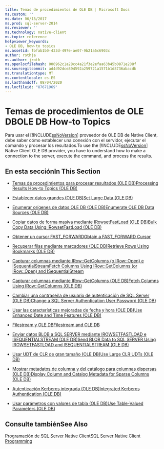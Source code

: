 ```yaml
---
title: Temas de procedimientos de OLE DB | Microsoft Docs
ms.custom: ''
ms.date: 06/13/2017
ms.prod: sql-server-2014
ms.reviewer: ''
ms.technology: native-client
ms.topic: reference
helpviewer_keywords:
- OLE DB, how-to topics
ms.assetid: fbfab1b0-433d-497e-ae07-9b21a5c6903c
author: rothja
ms.author: jroth
ms.openlocfilehash: 006962c1a28cc4a21f3e2efaa63b45b0871e208f
ms.sourcegitcommit: ad4d92dce894592a259721a1571b1d8736abacdb
ms.translationtype: MT
ms.contentlocale: es-ES
ms.lasthandoff: 08/04/2020
ms.locfileid: "87671969"
---
```

# <a name="ole-db-how-to-topics"></a><span data-ttu-id="17032-102">Temas de procedimientos de OLE DB</span><span class="sxs-lookup"><span data-stu-id="17032-102">OLE DB How-to Topics</span></span>
  <span data-ttu-id="17032-103">Para usar el [!INCLUDE[ssNoVersion](../../includes/ssnoversion-md.md)] proveedor de OLE DB de Native Client, debe saber cómo establecer una conexión con el servidor, ejecutar el comando y procesar los resultados.</span><span class="sxs-lookup"><span data-stu-id="17032-103">To use the [!INCLUDE[ssNoVersion](../../includes/ssnoversion-md.md)] Native Client OLE DB provider, you have to understand how to make a connection to the server, execute the command, and process the results.</span></span>  
  
## <a name="in-this-section"></a><span data-ttu-id="17032-104">En esta sección</span><span class="sxs-lookup"><span data-stu-id="17032-104">In This Section</span></span>  
  
-   [<span data-ttu-id="17032-105">Temas de procedimientos para procesar resultados &#40;OLE DB&#41;</span><span class="sxs-lookup"><span data-stu-id="17032-105">Processing Results How-to Topics &#40;OLE DB&#41;</span></span>](results/processing-results-how-to-topics-ole-db.md)  
  
-   [<span data-ttu-id="17032-106">Establecer datos grandes &#40;OLE DB&#41;</span><span class="sxs-lookup"><span data-stu-id="17032-106">Set Large Data &#40;OLE DB&#41;</span></span>](set-large-data-ole-db.md)  
  
-   [<span data-ttu-id="17032-107">Enumerar orígenes de datos OLE DB &#40;OLE DB&#41;</span><span class="sxs-lookup"><span data-stu-id="17032-107">Enumerate OLE DB Data Sources &#40;OLE DB&#41;</span></span>](enumerate-ole-db-data-sources-ole-db.md)  
  
-   [<span data-ttu-id="17032-108">Copiar datos de forma masiva mediante IRowsetFastLoad &#40;OLE DB&#41;</span><span class="sxs-lookup"><span data-stu-id="17032-108">Bulk Copy Data Using IRowsetFastLoad &#40;OLE DB&#41;</span></span>](../native-client-ole-db-interfaces/irowsetfastload-ole-db.md)  
  
-   [<span data-ttu-id="17032-109">Obtener un cursor FAST_FORWARD</span><span class="sxs-lookup"><span data-stu-id="17032-109">Obtain a FAST_FORWARD Cursor</span></span>](obtain-a-fast-forward-cursor.md)  
  
-   [<span data-ttu-id="17032-110">Recuperar filas mediante marcadores &#40;OLE DB&#41;</span><span class="sxs-lookup"><span data-stu-id="17032-110">Retrieve Rows Using Bookmarks &#40;OLE DB&#41;</span></span>](retrieve-rows-using-bookmarks-ole-db.md)  
  
-   [<span data-ttu-id="17032-111">Capturar columnas mediante IRow::GetColumns &#40;o IRow::Open&#41; e ISequentialStream</span><span class="sxs-lookup"><span data-stu-id="17032-111">Fetch Columns Using IRow::GetColumns &#40;or IRow::Open&#41; and ISequentialStream</span></span>](fetch-columns-using-irow-getcolumns-or-irow-open-and-isequentialstream.md)  
  
-   [<span data-ttu-id="17032-112">Capturar columnas mediante IRow::GetColumns &#40;OLE DB&#41;</span><span class="sxs-lookup"><span data-stu-id="17032-112">Fetch Columns Using IRow::GetColumns &#40;OLE DB&#41;</span></span>](fetch-columns-using-irow-getcolumns-ole-db.md)  
  
-   [<span data-ttu-id="17032-113">Cambiar una contraseña de usuario de autenticación de SQL Server &#40;OLE DB&#41;</span><span class="sxs-lookup"><span data-stu-id="17032-113">Change a SQL Server Authentication User Password &#40;OLE DB&#41;</span></span>](change-a-sql-server-authentication-user-password-ole-db.md)  
  
-   [<span data-ttu-id="17032-114">Usar las características mejoradas de fecha y hora &#40;OLE DB&#41;</span><span class="sxs-lookup"><span data-stu-id="17032-114">Use Enhanced Date and Time Features &#40;OLE DB&#41;</span></span>](use-enhanced-date-and-time-features-ole-db.md)  
  
-   [<span data-ttu-id="17032-115">Filestream y OLE DB</span><span class="sxs-lookup"><span data-stu-id="17032-115">Filestream and OLE DB</span></span>](filestream/filestream-and-ole-db.md)  
  
-   [<span data-ttu-id="17032-116">Enviar datos BLOB a SQL SERVER mediante IROWSETFASTLOAD e ISEQUENTIALSTREAM &#40;OLE DB&#41;</span><span class="sxs-lookup"><span data-stu-id="17032-116">Send BLOB Data to SQL SERVER Using IROWSETFASTLOAD and ISEQUENTIALSTREAM &#40;OLE DB&#41;</span></span>](send-blob-data-to-sql-server-using-irowsetfastload-and-isequentialstream-ole-db.md)  
  
-   [<span data-ttu-id="17032-117">Usar UDT de CLR de gran tamaño &#40;OLE DB&#41;</span><span class="sxs-lookup"><span data-stu-id="17032-117">Use Large CLR UDTs &#40;OLE DB&#41;</span></span>](use-large-clr-udts-ole-db.md)  
  
-   [<span data-ttu-id="17032-118">Mostrar metadatos de columna y del catálogo para columnas dispersas &#40;OLE DB&#41;</span><span class="sxs-lookup"><span data-stu-id="17032-118">Display Column and Catalog Metadata for Sparse Columns &#40;OLE DB&#41;</span></span>](display-column-and-catalog-metadata-for-sparse-columns-ole-db.md)  
  
-   [<span data-ttu-id="17032-119">Autenticación Kerberos integrada &#40;OLE DB&#41;</span><span class="sxs-lookup"><span data-stu-id="17032-119">Integrated Kerberos Authentication &#40;OLE DB&#41;</span></span>](integrated-kerberos-authentication-ole-db.md)  
  
-   [<span data-ttu-id="17032-120">Usar parámetros con valores de tabla &#40;OLE DB&#41;</span><span class="sxs-lookup"><span data-stu-id="17032-120">Use Table-Valued Parameters &#40;OLE DB&#41;</span></span>](../native-client-ole-db-table-valued-parameters/table-valued-parameters-ole-db.md)  
  
## <a name="see-also"></a><span data-ttu-id="17032-121">Consulte también</span><span class="sxs-lookup"><span data-stu-id="17032-121">See Also</span></span>  
 [<span data-ttu-id="17032-122">Programación de SQL Server Native Client</span><span class="sxs-lookup"><span data-stu-id="17032-122">SQL Server Native Client Programming</span></span>](../native-client/sql-server-native-client-programming.md)  
  
  

